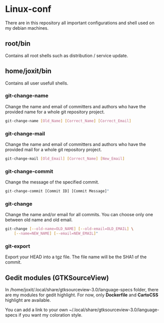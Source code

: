 # Linux-conf

There are in this repository all important configurations and shell used on my debian machines.

## root/bin

Contains all root shells such as distribution / service update.

## home/joxit/bin

Contains all user usefull shells.

### git-change-name

Change the name and email of committers and authors who have the provided name for a whole git repository project. 

```sh
git-change-name [Old_Name] [Correct_Name] [Correct_Email]
```
### git-change-mail

Change the name and email of committers and authors who have the provided mail for a whole git repository project. 

```sh
git-change-mail [Old_Email] [Correct_Name] [New_Email]
```

### git-change-commit

Change the message of the specified commit.

```sh
git-change-commit [Commit ID] [Commit Message]"
```
### git-change

Change the name and/or email for all commits. You can choose only one between
old name and old email.

```sh
git-change [--old-name=OLD_NAME] [--old-email=OLD_EMAIL] \
	[--name=NEW_NAME] [--email=NEW_EMAIL]"
```

### git-export

Export your HEAD into a tgz file. The file name will be the SHA1 of the commit.

## Gedit modules (GTKSourceView)

In /home/joxit/.local/share/gtksourceview-3.0/language-specs folder, there are my modules for gedit highlight.
For now, only **Dockerfile** and **CartoCSS** highlight are available.

You can add a link to your own ~/.local/share/gtksourceview-3.0/language-specs if you want my coloration style.
